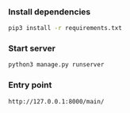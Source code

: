 ### Install dependencies

```bash
pip3 install -r requirements.txt
```


### Start server

```bash
python3 manage.py runserver
```

### Entry point

```
http://127.0.0.1:8000/main/
```